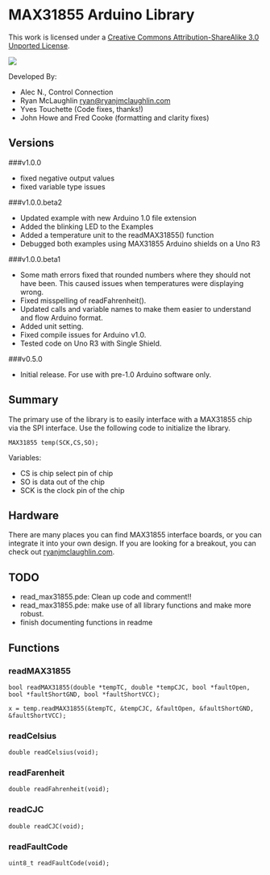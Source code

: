 MAX31855 Arduino Library
========================

This work is licensed under a [Creative Commons Attribution-ShareAlike 3.0 Unported License](http://creativecommons.org/licenses/by-sa/3.0).

![](http://i.creativecommons.org/l/by-sa/3.0/88x31.png)
	
Developed By:

*   Alec N., Control Connection
*	Ryan McLaughlin <ryan@ryanjmclaughlin.com>
*	Yves Touchette (Code fixes, thanks!)
*	John Howe and Fred Cooke (formatting and clarity fixes)

Versions
--------

###v1.0.0
* fixed negative output values 
* fixed variable type issues

###v1.0.0.beta2

* Updated example with new Arduino 1.0 file extension
* Added the blinking LED to the Examples
* Added a temperature unit to the readMAX31855() function
* Debugged both examples using MAX31855 Arduino shields on a Uno R3

###v1.0.0.beta1

* Some math errors fixed that rounded numbers where they should not have been.  This caused issues when temperatures were displaying wrong.  
* Fixed misspelling of readFahrenheit().
* Updated calls and variable names to make them easier to understand and flow Arduino format.
* Added unit setting.
* Fixed compile issues for Arduino v1.0.  
* Tested code on Uno R3 with Single Shield.


###v0.5.0

* Initial release.  For use with pre-1.0 Arduino software only.


Summary
-------

The primary use of the library is to easily interface with a MAX31855 chip via the SPI interface.  Use the following code to initialize the library.

	MAX31855 temp(SCK,CS,SO);
	
Variables:	

*	CS is chip select pin of chip
*	SO is data out of the chip
*	SCK is the clock pin of the chip


Hardware
--------

There are many places you can find MAX31855 interface boards, or you can integrate it into your own design.  If you are looking for a breakout, you can check out [ryanjmclaughlin.com](http://ryanjmclaughlin.com). 


TODO
----

*	read_max31855.pde: Clean up code and comment!!  
*	read_max31855.pde: make use of all library functions and make more robust.
*	finish documenting functions in readme


Functions
---------

### readMAX31855
	bool readMAX31855(double *tempTC, double *tempCJC, bool *faultOpen, bool *faultShortGND, bool *faultShortVCC);
	
	x = temp.readMAX31855(&tempTC, &tempCJC, &faultOpen, &faultShortGND, &faultShortVCC);
### readCelsius
	double readCelsius(void);
### readFarenheit
	double readFahrenheit(void);
### readCJC
	double readCJC(void);
### readFaultCode
	uint8_t readFaultCode(void);
